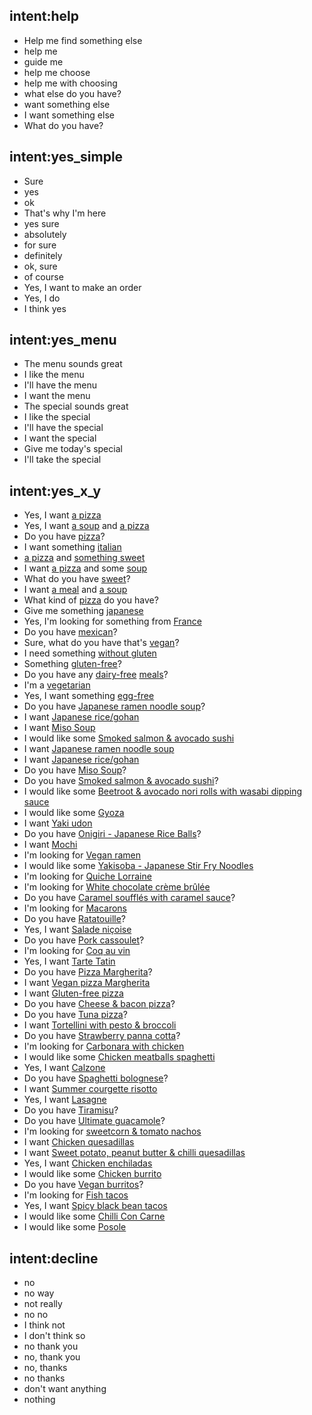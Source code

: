 ## intent:help
- Help me find something else
- help me
- guide me
- help me choose
- help me with choosing
- what else do you have?
- want something else
- I want something else
- What do you have?

## intent:yes_simple
- Sure
- yes
- ok
- That's why I'm here
- yes sure
- absolutely
- for sure
- definitely
- ok, sure
- of course
- Yes, I want to make an order
- Yes, I do
- I think yes

## intent:yes_menu
- The menu sounds great
- I like the menu
- I'll have the menu
- I want the menu
- The special sounds great
- I like the special
- I'll have the special
- I want the special
- Give me today's special
- I'll take the special

## intent:yes_x_y
- Yes, I want [a pizza](order_item)
- Yes, I want [a soup](order_item) and [a pizza](order_item)
- Do you have [pizza](order_item)?
- I want something [italian](order_item)
- [a pizza](order_item) and [something sweet](order_item)
- I want [a pizza](order_item) and some [soup](order_item)
- What do you have [sweet](order_item)?
- I want [a meal](order_item) and [a soup](order_item)
- What kind of [pizza](order_item) do you have?
- Give me something [japanese](order_item)
- Yes, I'm looking for something from [France](order_item)
- Do you have [mexican](order_item)?
- Sure, what do you have that's [vegan](order_item)?
- I need something [without gluten](order_item)
- Something [gluten-free](order_item)?
- Do you have any [dairy-free](order_item) [meals](order_item)?
- I'm a [vegetarian](order_item)
- Yes, I want something [egg-free](order_item)
- Do you have [Japanese ramen noodle soup](order_item)?
- I want [Japanese rice/gohan](order_item)
- I want [Miso Soup](order_item)
- I would like some [Smoked salmon & avocado sushi](order_item)
- I want [Japanese ramen noodle soup](order_item)
- I want [Japanese rice/gohan](order_item)
- Do you have [Miso Soup](order_item)?
- Do you have [Smoked salmon & avocado sushi](order_item)?
- I would like some [Beetroot & avocado nori rolls with wasabi dipping sauce](order_item)
- I would like some [Gyoza](order_item)
- I want [Yaki udon](order_item)
- Do you have [Onigiri - Japanese Rice Balls](order_item)?
- I want [Mochi](order_item)
- I'm looking for [Vegan ramen](order_item)
- I would like some [Yakisoba - Japanese Stir Fry Noodles](order_item)
- I'm looking for [Quiche Lorraine](order_item)
- I'm looking for [White chocolate crème brûlée](order_item)
- Do you have [Caramel soufflés with caramel sauce](order_item)?
- I'm looking for [Macarons](order_item)
- Do you have [Ratatouille](order_item)?
- Yes, I want [Salade niçoise](order_item)
- Do you have [Pork cassoulet](order_item)?
- I'm looking for [Coq au vin](order_item)
- Yes, I want [Tarte Tatin](order_item)
- Do you have [Pizza Margherita](order_item)?
- I want [Vegan pizza Margherita](order_item)
- I want [Gluten-free pizza](order_item)
- Do you have [Cheese & bacon pizza](order_item)?
- Do you have [Tuna pizza](order_item)?
- I want [Tortellini with pesto & broccoli](order_item)
- Do you have [Strawberry panna cotta](order_item)?
- I'm looking for [Carbonara with chicken](order_item)
- I would like some [Chicken meatballs spaghetti](order_item)
- Yes, I want [Calzone](order_item)
- Do you have [Spaghetti bolognese](order_item)?
- I want [Summer courgette risotto](order_item)
- Yes, I want [Lasagne](order_item)
- Do you have [Tiramisu](order_item)?
- Do you have [Ultimate guacamole](order_item)?
- I'm looking for [sweetcorn & tomato nachos](order_item)
- I want [Chicken quesadillas](order_item)
- I want [Sweet potato, peanut butter & chilli quesadillas](order_item)
- Yes, I want [Chicken enchiladas](order_item)
- I would like some [Chicken burrito](order_item)
- Do you have [Vegan burritos](order_item)?
- I'm looking for [Fish tacos](order_item)
- Yes, I want [Spicy black bean tacos](order_item)
- I would like some [Chilli Con Carne](order_item)
- I would like some [Posole](order_item)

## intent:decline
- no
- no way
- not really
- no no
- I think not
- I don't think so
- no thank you
- no, thank you
- no, thanks
- no thanks
- don't want anything
- nothing
